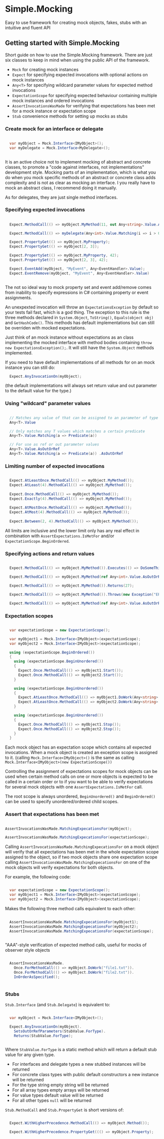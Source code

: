 # Simple.Mocking
Easy to use framework for creating mock objects, fakes, stubs with an intuitive and fluent API


## Getting started with Simple.Mocking

Short guide on how to use the Simple.Mocking framework. 
There are just six classes to keep in mind when using the public API of the framework.

* `Mock` for creating mock instances
* `Expect` for specifying expected invocations with optional actions on mock instances
* `Any<T>` for specifying wildcard parameter values for expected method invocations
* `ExpectationScope` for specifying expected behaviour containing multiple mock instances and ordered invocations
* `AssertInvocationsWasMade` for verifying that expectations has been met for a mock instance or expectation scope
* `Stub`  convenience methods for setting up mocks as stubs



### Create mock for an interface or delegate


```csharp 
  
  var myObject = Mock.Interface<IMyObject>();
  var myDelegate = Mock.Interface<MyDelegate>();
  
```

It is an active choice not to implement mocking of abstract and concrete classes, to promote a "code against interfaces, not implementations" development style. Mocking parts of an implementation, which is what you do when you mock specific methods of an abstract or concrete class adds complexity and is not as clear as mocking an interface. I you really have to mock an abstract class, I recommend doing it manually.

As for delegates, they are just single method interfaces.



###  Specifying expected invocations

```csharp 
  
  Expect.MethodCall(() => myObject.MyMethod(11, out Any<string>.Value.AsRefOrOut));

  Expect.MethodCall(() => myDelegate(Any<int>.Value.Matching(i => i > 0 && < 10));

  Expect.PropertyGet(() => myObject.MyProperty);
  Expect.PropertyGet(() => myObject[2, 3]);

  Expect.PropertySet(() => myObject.MyProperty, 42);
  Expect.PropertySet(() => myObject[2, 3], 42);

  Expect.EventAdd(myObject, "MyEvent", Any<EventHandler>.Value);
  Expect.EventRemove(myObject, "MyEvent", Any<EventHandler>.Value)
  
```


The not so ideal way to mock property set and event add/remove comes from inability to specify expressions in C# containing property or event assignments.

An unexpexted invocation will throw an `ExpectationsException` by default so your tests fail fast, which is a god thing. The exception to this rule is the three methods declared in `System.Object`, `ToString()`, `Equals(object obj)` and `GetHashCode()`. This methods has default implementations but can still be overriden with mocked expectations.

Just think of an mock instance without expectations as an class implementing the mocked interface with method bodies containing `throw new ExpectationsException();`. It will still have the `System.Object` methods implemented. 

If you need to have default implementations of all methods for on an mock instance you can still do:
```csharp
  Expect.AnyInvocationOn(myObject);
```
(the default implementations will always set return value and out parameter to the default value for the type.)


### Using "wildcard" parameter values
```csharp

  // Matches any value of that can be assigned to an parameter of type T
  Any<T>.Value 

  // Only matches any T values which matches a certain predicate
  Any<T>.Value.Matching(a => Predicate(a))

  // For use as ref or out parameter values
  Any<T>.Value.AsOutOrRef
  Any<T>.Value.Matching(a => Predicate(a)) .AsOutOrRef

```

### Limiting number of expected invocations
```csharp

  Expect.AtLeastOnce.MethodCall(() => myObject.MyMethod());
  Expect.AtLeast(4).MethodCall(() => myObject.MyMethod());
  
  Expect.Once.MethodCall(() => myObject.MyMethod());
  Expect.Exactly(4).MethodCall(() => myObject.MyMethod());
  
  Expect.AtMostOnce.MethodCall(() => myObject.MyMethod());
  Expect.AtMost(4).MethodCall(() => myObject.MyMethod());
  
  Expect.Between(2, 4).MethodCall(() => myObject.MyMethod());

```

All limits are inclusive and the lower limit only has any real effect in combination with `AssertExpectations.IsMetFor` and/or `ExpectationScope.BeginOrdered`.



### Specifying actions and return values

```csharp

  Expect.MethodCall(() => myObject.MyMethod()).Executes(() => DoSomeThing());

  Expect.MethodCall(() => myObject.MyMethod(ref Any<int>.Value.AsOutOrRef, Any<int>.Value)).Executes(parameters => (int)parameters[0] = (int)parameters[1] * 2);

  Expect.MethodCall(() => myObject.MyMethod()).Returns(27);

  Expect.MethodCall(() => myObject.MyMethod()).Throws(new Exception("ERROR"));

  Expect.MethodCall(() => myObject.MyMethod(ref Any<int>.Value.AsOutOrRef, 6)).SetsOutOrRefParameter(0, 12).Returns(12);

```

### Expectation scopes
```csharp

  var expectationScope = new ExpectationScope();

  var myObject1 = Mock.Interface<IMyObject>(expectationScope);
  var myObject2 = Mock.Interface<IMyObject>(expectationScope);

  using (expectationScope.BeginOrdered())
  {
    using (expectationScope.BeginUnordered())
    {
      Expect.Once.MethodCall(() => myObject1.Start());			
      Expect.Once.MethodCall(() => myObject2.Start());
    }

    using (expectationScope.BeginUnordered())
    {     
      Expect.AtLeastOnce.MethodCall(() => myObject1.DoWork(Any<string>.Value));
      Expect.AtLeastOnce.MethodCall(() => myObject2.DoWork(Any<string>.Value));
    }

    using (expectationScope.BeginUnordered())
    {           
      Expect.Once.MethodCall(() => myObject1.Stop());			
      Expect.Once.MethodCall(() => myObject2.Stop());
    }
  }

```

Each mock object has an expectation scope which contains all expected invocations. When a mock object is created an exception scope is assigned to it. (calling `Mock.Interface<IMyObject>()` is the same as calling `Mock.Interface<IMyObject>(new ExpectationScope())`

Controlling the assignment of expectations scopes for mock objects can be used when certain method calls on one or more objects is expected to be called in a certain order or to if you want to be able to verify expectations for several mock objects with one `AssertExpectations.IsMetFor` call.

The root scope is always unordered, `BeginUnordered()` and `BeginOrdered()` can be used to specify unordered/ordered child scopes.



### Assert that expectations has been met

```csharp

AssertInvocationsWasMade.MatchingExpecationsFor(myObject);

AssertInvocationsWasMade.MatchingExpecationsFor(expectationScope);

```
Calling `AssertInvocationsWasMade.MatchingExpecationsFor` on a mock object will verify that all expectations has been met in the whole expectation scope assigned to the object, so if two mock objects share one expectation scope calling `AssertInvocationsWasMade.MatchingExpecationsFor` on one of the mock objects will verify expectations for both objects.

For example, the following code:
```csharp

  var expectationScope = new ExpectationScope();
  var myObject1 = Mock.Interface<IMyObject>(expectationScope);
  var myObject2 = Mock.Interface<IMyObject>(expectationScope);

```

Makes the following three method calls equivalent to each other:

```csharp
  
  AssertInvocationsWasMade.MatchingExpecationsFor(myObject1);
  AssertInvocationsWasMade.MatchingExpecationsFor(myObject2);
  AssertInvocationsWasMade.MatchingExpecationsFor(expectationScope);
  
```

"AAA"-style verification of expected method calls, useful for mocks of observer style objects
```csharp

  AssertInvocationsWasMade.
    Once.ForMethodCall(() => myObject.DoWork("file1.txt")).
    Once.ForMethodCall(() => myObject.DoWork("file2.txt")).
    InOrderAsSpecified();
      
```


### Stubs

`Stub.Interface` (and `Stub.Delegate`) is equivalent to:

```csharp

  var myObject = Mock.Interface<IMyObject>();

  Expect.AnyInvocationOn(myObject).
    SetsOutOrRefParameters(StubValue.ForType).
    Returns(StubValue.ForType);
      
```

Where `StubValue.ForType` is a static method which will return a default stub value for any given type.

* For interfaces and delegate types a new stubbed instances will be returned
* For concrete class types with public default constructors a new instance will be returned
* For the type string empty string will be returned
* For all array types empty arrays will be returned
* For value types default value will be returned
* For all other types `null` will be returned


`Stub.MethodCall` and `Stub.PropertyGet` is short versions of:

```csharp

  Expect.WithHigherPrecedence.MethodCall(() => myObject.Method());

  Expect.WithHigherPrecedence.PropertyGet((() => myObject.Property);

```
  
